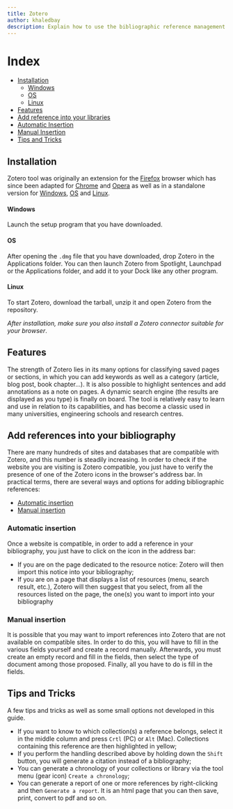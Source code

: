 ```yaml
---
title: Zotero
author: khaledbay
description: Explain how to use the bibliographic reference management tool Zotero. It's used extensively in the field of research (writing studies, theses or articles), it makes possible to collect the results of its research, keep the details (text and references) and then create a bibliography. 
---
```


# Index
- [Installation](#Installation)
    - [Windows](#Windows)
    - [OS](#OS)
    - [Linux](#Linux)
- [Features](#Features)
- [Add reference into your libraries](#Add-reference-into-your-libraries)
- [Automatic Insertion](#Automatic-insertion)
- [Manual Insertion](#Manual-insertion)
- [Tips and Tricks](#Tips-and-tricks)

## Installation
Zotero tool was originally an extension for the [Firefox](https://www.clubic.com/telecharger-fiche11003-mozilla-firefox.html) browser which has since been adapted for [Chrome](https://chrome.google.com/webstore/detail/zotero-connector/ekhagklcjbdpajgpjgmbionohlpdbjgc) and [Opera](https://addons.opera.com/en/extensions/details/zotero-connector/?display=en) as well as in a standalone version for [Windows](https://www.zotero.org/download/), [OS](https://www.zotero.org/download/) and [Linux](https://www.zotero.org/download/).
#### Windows
Launch the setup program that you have downloaded.
#### OS
After opening the `.dmg` file that you have downloaded, drop Zotero in the Applications folder. You can then launch Zotero from Spotlight, Launchpad or the Applications folder, and add it to your Dock like any other program.
#### Linux
To start Zotero, download the tarball, unzip it and open Zotero from the repository.

_After installation, make sure you also install a Zotero connector suitable for your browser_.

## Features
The strength of Zotero lies in its many options for classifying saved pages or sections, in which you can add keywords as well as a category (article, blog post, book chapter...). It is also possible to highlight sentences and add annotations as a note on pages. A dynamic search engine (the results are displayed as you type) is finally on board.
The tool is relatively easy to learn and use in relation to its capabilities, and has become a classic used in many universities, engineering schools and research centres.

## Add references into your bibliography
There are many hundreds of sites and databases that are compatible with Zotero, and this number is steadily increasing.
In order to check if the website you are visiting is Zotero compatible, you just have to verify the presence of one of the Zotero icons in the browser's address bar.
In practical terms, there are several ways and options for adding bibliographic references:

- [Automatic insertion](#automatic-insertion)
- [Manual insertion](#manual-insertion)

### Automatic insertion
Once a website is compatible, in order to add a reference in your bibliography, you just have to click on the icon in the address bar:
- If you are on the page dedicated to the resource notice: Zotero will then import this notice into your bibliography;
- If you are on a page that displays a list of resources (menu, search result, etc.), Zotero will then suggest that you select, from all the resources listed on the page, the one(s) you want to import into your bibliography 

### Manual insertion
It is possible that you may want to import references into Zotero that are not available on compatible sites. In order to do this, you will have to fill in the various fields yourself and create a record manually.
Afterwards, you must create an empty record and fill in the fields, then select the type of document among those proposed. Finally, all you have to do is fill in the fields.

## Tips and Tricks
A few tips and tricks as well as some small options not developed in this guide.

- If you want to know to which collection(s) a reference belongs, select it in the middle column and press `Crtl` (PC) or `Alt` (Mac). Collections containing this reference are then highlighted in yellow;
- If you perform the handling described above by holding down the `Shift` button, you will generate a citation instead of a bibliography;
- You can generate a chronology of your collections or library via the tool menu (gear icon) `Create a chronology`;
- You can generate a report of one or more references by right-clicking and then `Generate a report`. It is an html page that you can then save, print, convert to pdf and so on.




